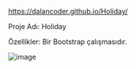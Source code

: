 
 https://dalancoder.github.io/Holiday/

 Proje Adı: Holiday

 Özellikler: Bir Bootstrap çalışmasıdır.

![image](https://github.com/user-attachments/assets/1673b868-d30a-438e-90e1-0c3b1689197a)


